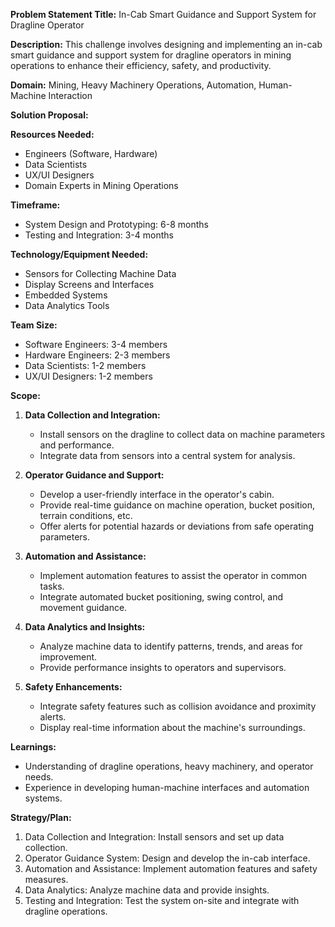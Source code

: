 **Problem Statement Title:** In-Cab Smart Guidance and Support System for Dragline Operator

**Description:** This challenge involves designing and implementing an in-cab smart guidance and support system for dragline operators in mining operations to enhance their efficiency, safety, and productivity.

**Domain:** Mining, Heavy Machinery Operations, Automation, Human-Machine Interaction

**Solution Proposal:**

**Resources Needed:**
- Engineers (Software, Hardware)
- Data Scientists
- UX/UI Designers
- Domain Experts in Mining Operations

**Timeframe:**
- System Design and Prototyping: 6-8 months
- Testing and Integration: 3-4 months

**Technology/Equipment Needed:**
- Sensors for Collecting Machine Data
- Display Screens and Interfaces
- Embedded Systems
- Data Analytics Tools

**Team Size:**
- Software Engineers: 3-4 members
- Hardware Engineers: 2-3 members
- Data Scientists: 1-2 members
- UX/UI Designers: 1-2 members

**Scope:**
1. **Data Collection and Integration:**
   - Install sensors on the dragline to collect data on machine parameters and performance.
   - Integrate data from sensors into a central system for analysis.

2. **Operator Guidance and Support:**
   - Develop a user-friendly interface in the operator's cabin.
   - Provide real-time guidance on machine operation, bucket position, terrain conditions, etc.
   - Offer alerts for potential hazards or deviations from safe operating parameters.

3. **Automation and Assistance:**
   - Implement automation features to assist the operator in common tasks.
   - Integrate automated bucket positioning, swing control, and movement guidance.

4. **Data Analytics and Insights:**
   - Analyze machine data to identify patterns, trends, and areas for improvement.
   - Provide performance insights to operators and supervisors.

5. **Safety Enhancements:**
   - Integrate safety features such as collision avoidance and proximity alerts.
   - Display real-time information about the machine's surroundings.

**Learnings:**
- Understanding of dragline operations, heavy machinery, and operator needs.
- Experience in developing human-machine interfaces and automation systems.

**Strategy/Plan:**
1. Data Collection and Integration: Install sensors and set up data collection.
2. Operator Guidance System: Design and develop the in-cab interface.
3. Automation and Assistance: Implement automation features and safety measures.
4. Data Analytics: Analyze machine data and provide insights.
5. Testing and Integration: Test the system on-site and integrate with dragline operations.